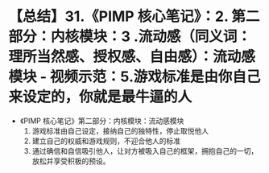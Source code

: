 # 【总结】31.《PIMP 核心笔记》：2. 第二部分：内核模块：3 .流动感（同义词：理所当然感、授权感、自由感）：流动感模块 - 视频示范：5.游戏标准是由你自己来设定的，你就是最牛逼的人

-   《PIMP 核心笔记》第二部分：内核模块：流动感模块
    1.  游戏标准由自己设定，接纳自己的独特性，停止取悦他人
    2.  建立自己的权威和游戏规则，不迎合他人的标准
    3.  通过确信和自信吸引他人，让对方被吸入自己的框架，拥抱自己的一切，放松并享受积极的预设。